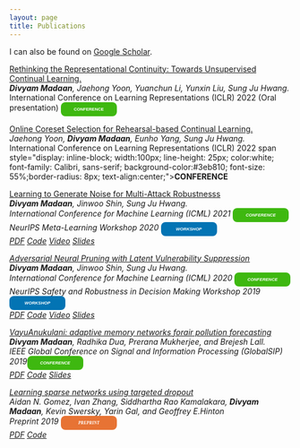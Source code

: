 ```yaml
---
layout: page
title: Publications
---
```


I can also be found on [Google Scholar](https://scholar.google.com/citations?user=DNk4dZkAAAAJ&hl=en). 

<a src="https://arxiv.org/abs/2110.06976"><u>Rethinking the Representational Continuity: Towards Unsupervised Continual Learning.</u></a><br>
<i><b>Divyam Madaan</b>, Jaehong Yoon, Yuanchun Li, Yunxin Liu, Sung Ju Hwang. </i> <br>
International Conference on Learning Representations (ICLR) 2022 (Oral presentation) <span style="display: inline-block; width:100px; line-height: 25px; color:white; font-family: Calibri, sans-serif; background-color:#3eb810; font-size: 55%;border-radius: 8px; text-align:center;"><b>CONFERENCE</b></span><br>

<a src="https://arxiv.org/abs/2106.01085"><u>Online Coreset Selection for Rehearsal-based Continual Learning.</u></a><br>
<i>Jaehong Yoon, <b>Divyam Madaan</b>, Eunho Yang, Sung Ju Hwang. </i> <br>
International Conference on Learning Representations (ICLR) 2022 span style="display: inline-block; width:100px; line-height: 25px; color:white; font-family: Calibri, sans-serif; background-color:#3eb810; font-size: 55%;border-radius: 8px; text-align:center;"><b>CONFERENCE</b></span><br>


<a href="https://arxiv.org/abs/2006.12135"><u>Learning to Generate Noise for Multi-Attack Robustnesss</u></a><br>
<i><b>Divyam Madaan</b>, Jinwoo Shin, Sung Ju Hwang. <br><i>
International Conference for Machine Learning (ICML) 2021 <span style="display: inline-block; width:100px; line-height: 25px; color:white; font-family: Calibri, sans-serif; background-color:#3eb810; font-size: 55%;border-radius: 8px; text-align:center;"><b>CONFERENCE</b></span><br>
NeurIPS Meta-Learning Workshop 2020 <span style="display: inline-block; width:100px; line-height: 25px; color:white; font-family: Calibri, sans-serif; background-color:#0374b4; font-size: 55%;border-radius: 8px; text-align:center;"><b>WORKSHOP</b></span><br>
<a class="btn btn-primary btn-outline btn-xs" href="https://arxiv.org/abs/2006.12135" target="_blank" rel="noopener">PDF</a>
<a class="btn btn-primary btn-outline btn-xs" href="https://github.com/divyam3897/MNG_AC" target="_blank" rel="noopener">Code</a>
<a class="btn btn-primary btn-outline btn-xs" href="https://icml.cc/virtual/2021/spotlight/9868" target="_blank" rel="noopener">Video</a>
<a class="btn btn-primary btn-outline btn-xs" href="https://docs.google.com/presentation/d/1iRnpt6QheH1gZ1n1kJ6SEykafJdLlQSDnySIP0dJqY0/edit?usp=sharing" target="_blank" rel="noopener">Slides</a>

<a href="https://proceedings.icml.cc/static/paper_files/icml/2020/770-Paper.pdf"><u>Adversarial Neural Pruning with Latent Vulnerability Suppression</u></a><br>
<i><b>Divyam Madaan</b>, Jinwoo Shin, Sung Ju Hwang. <br><i>
International Conference for Machine Learning (ICML) 2020 <span style="display: inline-block; width:100px; line-height: 25px; color:white; font-family: Calibri, sans-serif; background-color:#3eb810; font-size: 55%;border-radius: 8px; text-align:center;"><b>CONFERENCE</b></span><br>
NeurIPS Safety and Robustness in Decision Making Workshop 2019 <span style="display: inline-block; width:100px; line-height: 25px; color:white; font-family: Calibri, sans-serif; background-color:#0374b4; font-size: 55%;border-radius: 8px; text-align:center;"><b>WORKSHOP</b></span><br>
<a class="btn btn-primary btn-outline btn-xs" href="https://proceedings.icml.cc/static/paper_files/icml/2020/770-Paper.pdf" target="_blank" rel="noopener">PDF</a>
<a class="btn btn-primary btn-outline btn-xs" href="https://github.com/divyam3897/ANP_VS" target="_blank" rel="noopener">Code</a>
<a class="btn btn-primary btn-outline btn-xs" href="https://slideslive.com/38927607/adversarial-neural-pruning-with-latent-vulnerability-suppression" target="_blank" rel="noopener">Video</a>
<a class="btn btn-primary btn-outline btn-xs" href="https://docs.google.com/presentation/d/1EoYN51q1vBY61qtq8oVJ7tPYQP9fSLeVJgtWfMcpmpA/edit?usp=sharing" target="_blank" rel="noopener">Slides</a>

<a src="https://ieeexplore.ieee.org/document/8969343"><u>VayuAnukulani: adaptive memory networks forair pollution forecasting</u></a><br>
<i><b>Divyam Madaan</b>, Radhika Dua, Prerana Mukherjee, and Brejesh Lall. <br></i>
IEEE Global Conference on Signal and Information Processing (GlobalSIP) 2019<span style="display: inline-block; width:100px; line-height: 25px; color:white; font-family: Calibri, sans-serif; background-color:#3eb810; font-size: 55%;border-radius: 8px; text-align:center;"><b>CONFERENCE</b></span><br>
<a class="btn btn-primary btn-outline btn-xs" href="https://ieeexplore.ieee.org/document/8969343" target="_blank" rel="noopener">PDF</a>
<a class="btn btn-primary btn-outline btn-xs" href="https://github.com/divyam3897/VayuAnukulani/" target="_blank" rel="noopener">Code</a>
<a class="btn btn-primary btn-outline btn-xs" href="https://sigport.org/sites/default/files/docs/VayuAnukulani_globalSip.pdf" target="_blank" rel="noopener">Slides</a>

<a src="https://arxiv.org/abs/1905.13678"><u>Learning sparse networks using targeted dropout</u></a><br>
Aidan N. Gomez, Ivan Zhang, Siddhartha Rao Kamalakara, <b>Divyam Madaan</b>, Kevin Swersky, Yarin Gal, and Geoffrey E.Hinton<br>
Preprint 2019 <span style="display: inline-block; width:100px; line-height: 25px; color:white; font-family: Calibri; background-color:#e77334; font-size: 55%;border-radius: 8px; text-align:center;"><b>PREPRINT</b></span><br>
<a class="btn btn-primary btn-outline btn-xs" href="https://arxiv.org/pdf/1905.13678.pdf" target="_blank" rel="noopener">PDF</a>
<a class="btn btn-primary btn-outline btn-xs" href="https://github.com/for-ai/TD" target="_blank" rel="noopener">Code</a>


